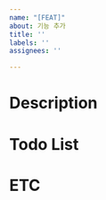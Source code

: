 ```yaml
---
name: "[FEAT]"
about: 기능 추가
title: ''
labels: ''
assignees: ''

---
```


**Description** 
============ 

**Todo List** 
============ 

 **ETC** 
============
